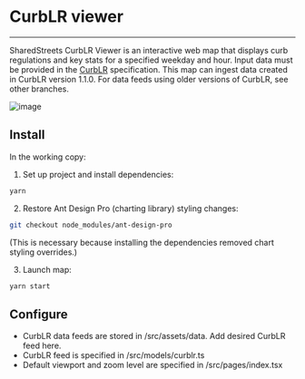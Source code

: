 # CurbLR viewer
---

SharedStreets CurbLR Viewer is an interactive web map that displays curb regulations and key stats for a specified weekday and hour. Input data must be provided in the [CurbLR](https://www.github.com/sharedstreets/curblr) specification. This map can ingest data created in CurbLR version 1.1.0. For data feeds using older versions of CurbLR, see other branches.

![image](https://user-images.githubusercontent.com/9657971/71771664-f759a780-2ef3-11ea-9465-19feb35f5d5d.png)

## Install

In the working copy:

1. Set up project and install dependencies:
```sh
yarn
```

2. Restore Ant Design Pro (charting library) styling changes:
```sh
git checkout node_modules/ant-design-pro
```
(This is necessary because installing the dependencies removed chart styling overrides.)

3. Launch map:
```sh
yarn start
```

## Configure

- CurbLR data feeds are stored in /src/assets/data. Add desired CurbLR feed here.
- CurbLR feed is specified in /src/models/curblr.ts
- Default viewport and zoom level are specified in /src/pages/index.tsx
